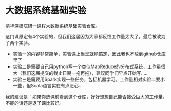 # 大数据系统基础实验

清华深研院研一课程大数据系统基础实验仓库。

这门课原定有4个实验的，但我们这届因为大家都反馈工作量太大了，最后被改为了两个实验。

- 实验一的内容非常简单，实验课上当堂就能搞定，因此我也不放到github仓库里了
- 实验二是需要自己用python写一个类似MapReduce的分布式系统，工作量很大（我们这届提交的截止日期一拖再拖），建议同学们早点开始写.....
- 实验三是需要用Spark实现一些任务，包括机器学习。工作量相对实验二要小一些，但Scala语言实在有点恶心....

我的建议是：如果你选课前看到这个仓库，好好想想自己能否接受巨大的工作量，不能的话还是退了课比较好。
